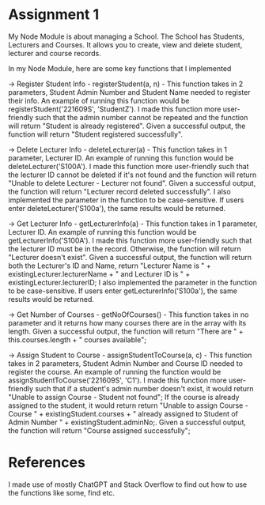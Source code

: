 # Assignment 1

My Node Module is about managing a School. The School has Students, Lecturers and Courses. It allows you to create, view and delete student, lecturer and course records.

In my Node Module, here are some key functions that I implemented

-> Register Student Info - registerStudent(a, n) - This function takes in 2 parameters, Student Admin Number and Student Name needed to register their info. An example of running this function would be registerStudent('221609S', 'StudentZ'). I made this function more user-friendly such that the admin number cannot be repeated and the function will return "Student is already registered". Given a successful output, the function will return "Student registered successfully".

-> Delete Lecturer Info - deleteLecturer(a) - This function takes in 1 parameter, Lecturer ID. An example of running this function would be deleteLecturer('S100A'). I made this function more user-friendly such that the lecturer ID cannot be deleted if it's not found and the function will return "Unable to delete Lecturer - Lecturer not found". Given a successful output, the function will return "Lecturer record deleted successfully". I also implemented the parameter in the function to be case-sensitive. If users enter deleteLecturer('S100a'), the same results would be returned.

-> Get Lecturer Info - getLecturerInfo(a) - This function takes in 1 parameter, Lecturer ID. An example of running this function would be getLecturerInfo('S100A'). I made this function more user-friendly such that the lecturer ID must be in the record. Otherwise, the function will return "Lecturer doesn't exist". Given a successful output, the function will return both the Lecturer's ID and Name, return "Lecturer Name is " + existingLecturer.lecturerName + " and Lecturer ID is " + existingLecturer.lecturerID; I also implemented the parameter in the function to be case-sensitive. If users enter getLecturerInfo('S100a'), the same results would be returned.

-> Get Number of Courses - getNoOfCourses() - This function takes in no parameter and it returns how many courses there are in the array with its length. Given a successful output, the function will return "There are " + this.courses.length + " courses available"; 

-> Assign Student to Course - assignStudentToCourse(a, c) - This function takes in 2 parameters, Student Admin Number and Course ID needed to register the course. An example of running the function would be assignStudentToCourse('221609S', 'C1'). I made this function more user-friendly such that if a student's admin number doesn't exist, it would return "Unable to assign Course - Student not found"; If the course is already assigned to the student, it would return return "Unable to assign Course - Course " + existingStudent.courses + " already assigned to Student of Admin Number " + existingStudent.adminNo;. Given a successful output, the function will return "Course assigned successfully";


# References
I made use of mostly ChatGPT and Stack Overflow to find out how to use the functions like some, find etc.